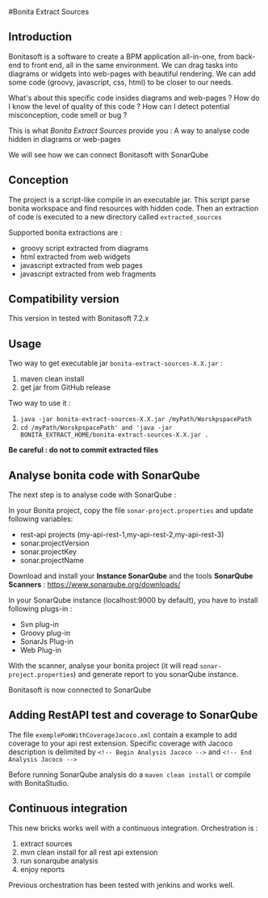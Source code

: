 #Bonita Extract Sources

## Introduction
Bonitasoft is a software to create a BPM application all-in-one, from back-end to front end, all in the same environment. 
We can drag tasks into diagrams or widgets into web-pages with beautiful rendering.
We can add some code (groovy, javascript, css, html) to be closer to our needs. 

What's about this specific code insides diagrams and web-pages ?
How do I know the level of quality of this code ?
How can I detect potential misconception, code smell or bug ?

This is what _Bonita Extract Sources_ provide you : A way to analyse code hidden in diagrams or web-pages

We will see how we can connect Bonitasoft with SonarQube

## Conception

The project is a script-like compile in an executable jar. 
This script parse bonita workspace and find resources with hidden code.
Then an extraction of code is executed to a new directory called `extracted_sources`

Supported bonita extractions are :
 * groovy script extracted from diagrams
 * html extracted from web widgets
 * javascript extracted from web pages
 * javascript extracted from web fragments

## Compatibility version

This version in tested with Bonitasoft 7.2.x

## Usage
Two way to get executable jar `bonita-extract-sources-X.X.jar` :
1. maven clean install
2. get jar from GitHub release

Two way to use it :
1. `java -jar bonita-extract-sources-X.X.jar /myPath/WorskpspacePath`
2. `cd /myPath/WorskpspacePath' and 'java -jar BONITA_EXTRACT_HOME/bonita-extract-sources-X.X.jar .`

**Be careful : do not to commit extracted files**

## Analyse bonita code with SonarQube

The next step is to analyse code with SonarQube :
 
In your Bonita project, copy the file `sonar-project.properties` and update following variables:
* rest-api projects (my-api-rest-1,my-api-rest-2,my-api-rest-3)
* sonar.projectVersion
* sonar.projectKey
* sonar.projectName

Download and install your **Instance SonarQube** and the tools **SonarQube Scanners** : https://www.sonarqube.org/downloads/

In your SonarQube instance (localhost:9000 by default), you have to install following plugs-in :
* Svn plug-in
* Groovy plug-in
* SonarJs Plug-in
* Web Plug-in

With the scanner, analyse your bonita project (it will read `sonar-project.properties`) and generate report to you sonarQube instance.

Bonitasoft is now connected to SonarQube

## Adding RestAPI test and coverage to SonarQube

The file `exemplePomWithCoverageJacoco.xml` contain a example to add coverage to your api rest extension.
Specific coverage with Jacoco description is delimited by  `<!-- Begin Analysis Jacoco -->` and `<!-- End Analysis Jacoco -->`

Before running SonarQube analysis do a `maven clean install` or  compile with BonitaStudio.

## Continuous integration 

This new bricks works well with a continuous integration. Orchestration is :
1. extract sources
2. mvn clean install for all rest api extension
3. run sonarqube analysis
4. enjoy reports 

Previous orchestration has been tested with jenkins and works well.